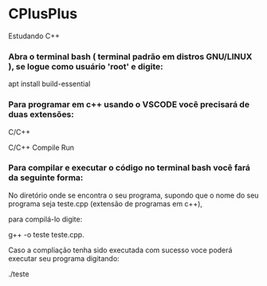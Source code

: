 # CPlusPlus
Estudando C++

### Abra o terminal bash ( terminal padrão em distros GNU/LINUX ), se logue como usuário 'root' e digite: 

apt install build-essential

### Para programar em c++ usando o VSCODE você precisará de duas extensões:
C/C++ 

C/C++ Compile Run

### Para compilar e executar o código no terminal bash você fará da seguinte forma:

No diretório onde se encontra o seu programa, supondo que o nome do seu programa seja teste.cpp (extensão de programas em c++), 

para compilá-lo digite: 

g++ -o teste teste.cpp.

Caso a compliação tenha sido executada com sucesso voce poderá executar seu programa digitando: 

./teste
